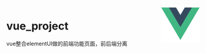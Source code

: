 <img align="right" alt="Vue Template" src="./img/vue.png" width="100">

# vue_project
vue整合elementUI做的前端功能页面，前后端分离
